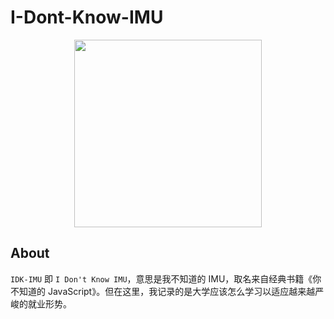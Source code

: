 # I-Dont-Know-IMU

<p align="center"><img src="https://s2.loli.net/2023/08/16/1gUJBvzx8y2QG3I.jpg" width="300"></p>

## About

`IDK-IMU` 即 `I Don't Know IMU`，意思是我不知道的 IMU，取名来自经典书籍《你不知道的 JavaScript》。但在这里，我记录的是大学应该怎么学习以适应越来越严峻的就业形势。






